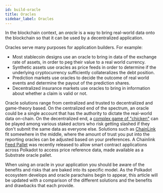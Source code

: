 ```yaml
---
id: build-oracle
title: Oracles
sidebar_label: Oracles
---
```


In the blockchain context, an _oracle_ is a way to bring real-world data onto the blockchain so that
it can be used by a decentralized application.

Oracles serve many purposes for application builders. For example:

- Most stablecoin designs use an oracle to bring in data of the exchange rate of assets, in order to
  peg their value to a real world currency.
- Synthetic assets use oracles as price feeds in order to determine if the underlying cryptocurrency
  sufficiently collateralizes the debt position.
- Prediction markets use oracles to decide the outcome of real world events and determine the payout
  of the prediction shares.
- Decentralized insurance markets use oracles to bring in information about whether a claim is valid
  or not.

Oracle solutions range from centralized and trusted to decentralized and game-theory based. On the
centralized end of the spectrum, an oracle could be a single account that has the authority to
dictate the real-world data on-chain. On the decentralized end, a [complex game of
"chicken"][schellingcoin] can be played among various staked actors who risk getting slashed if they
don't submit the same data as everyone else. Solutions such as [ChainLink][chainlink] fit somewhere
in the middle, where the amount of trust you put into the reporting oracles can be adjusted based on
your preferences. A Chainlink [Feed Pallet][feed pallet] was recently released to allow smart
contract applications across Polkadot to access price reference data, made available as a Substrate
oracle pallet.

When using an oracle in your application you should be aware of the benefits and risks that are
baked into its specific model. As the Polkadot ecosystem develops and oracle parachains begin to
appear, this article will be updated with a comparison of the different solutions and the benefits
and drawbacks that each provide.

[schellingcoin]:
  https://blog.ethereum.org/2014/03/28/schellingcoin-a-minimal-trust-universal-data-feed/
[chainlink]: https://polkadot.network/chainlink-reaches-milestone-with-polkadot/
[feed pallet]:
  https://github.com/smartcontractkit/chainlink-polkadot/blob/master/pallet-chainlink-feed/README.md
